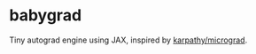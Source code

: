 # babygrad

Tiny autograd engine using JAX, inspired by [karpathy/micrograd](https://github.com/karpathy/micrograd).